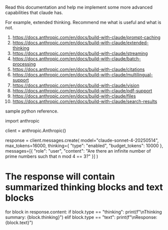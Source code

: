 Read this documentation and help me implement some more advanced capabilities that claude has.

For example, extended thinking. Recommend me what is useful and what is not.

1. https://docs.anthropic.com/en/docs/build-with-claude/prompt-caching
2. https://docs.anthropic.com/en/docs/build-with-claude/extended-thinking
3. https://docs.anthropic.com/en/docs/build-with-claude/streaming
4. https://docs.anthropic.com/en/docs/build-with-claude/batch-processing
5. https://docs.anthropic.com/en/docs/build-with-claude/citations
6. https://docs.anthropic.com/en/docs/build-with-claude/multilingual-support
7. https://docs.anthropic.com/en/docs/build-with-claude/vision
8. https://docs.anthropic.com/en/docs/build-with-claude/pdf-support
9. https://docs.anthropic.com/en/docs/build-with-claude/files
10. https://docs.anthropic.com/en/docs/build-with-claude/search-results

sample python reference.

import anthropic

client = anthropic.Anthropic()

response = client.messages.create(
model="claude-sonnet-4-20250514",
max_tokens=16000,
thinking={
"type": "enabled",
"budget_tokens": 10000
},
messages=[{
"role": "user",
"content": "Are there an infinite number of prime numbers such that n mod 4 == 3?"
}]
)

# The response will contain summarized thinking blocks and text blocks

for block in response.content:
if block.type == "thinking":
print(f"\nThinking summary: {block.thinking}")
elif block.type == "text":
print(f"\nResponse: {block.text}")
